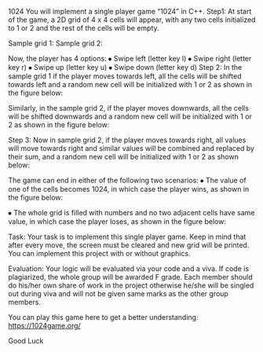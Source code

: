 
1024
You will implement a single player game “1024” in C++. 
Step1:
At start of the game, a 2D grid of 4 x 4 cells will appear, with any two cells initialized to 1 or 2 and the rest of the cells will be empty.

Sample grid 1:							Sample grid 2:
                                                         

Now, the player has 4 options:
⦁	Swipe left (letter key l)
⦁	Swipe right (letter key r)
⦁	Swipe up (letter key u)
⦁	Swipe down (letter key d)
Step 2:
In the sample grid 1 if the player moves towards left, all the cells will be shifted towards left and a random new cell will be initialized with 1 or 2 as shown in the figure below:
 
Similarly, in the sample grid 2, if the player moves downwards, all the cells will be shifted downwards and a random new cell will be initialized with 1 or 2 as shown in the figure below:
 

Step 3:
Now in sample grid 2, if the player moves towards right, all values will move towards right and similar values will be combined and replaced by their sum, and a random new cell will be initialized with 1 or 2 as shown below:
 
The game can end in either of the following two scenarios:
⦁	The value of one of the cells becomes 1024, in which case the player wins, as shown in the figure below:

 

⦁	The whole grid is filled with numbers and no two adjacent cells have same value, in which case the player loses, as shown in the figure below:
 


Task:
Your task is to implement this single player game. Keep in mind that after every move, the screen must be cleared and new grid will be printed. You can implement this project with or without graphics. 

Evaluation:
Your logic will be evaluated via your code and a viva. If code is plagiarized, the whole group will be awarded F grade. Each member should do his/her own share of work in the project otherwise he/she will be singled out during viva and will not be given same marks as the other group members.

You can play this game here to get a better understanding:
https://1024game.org/


Good Luck
